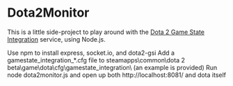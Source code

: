 # Dota2Monitor

This is a little side-project to play around with the [Dota 2 Game State Integration](https://www.npmjs.com/package/dota2-gsi) service, using Node.js.

Use npm to install express, socket.io, and dota2-gsi
Add a gamestate_integration_*.cfg file to steamapps\common\dota 2 beta\game\dota\cfg\gamestate_integration\ (an example is provided)
Run node dota2monitor.js and open up both http://localhost:8081/ and dota itself